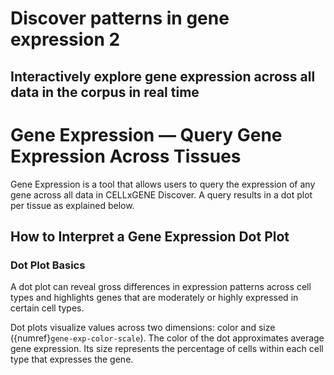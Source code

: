 # Discover patterns in gene expression 2

## Interactively explore gene expression across all data in the corpus in real time

# Gene Expression — Query Gene Expression Across Tissues

Gene Expression is a tool that allows users to query the expression of any gene across all data in CELLxGENE Discover. A query results in a dot plot per tissue as explained below.

## How to Interpret a Gene Expression Dot Plot

### Dot Plot Basics

A dot plot can reveal gross differences in expression patterns across cell types and highlights genes that are moderately or highly expressed in certain cell types.

Dot plots visualize values across two dimensions: color and size ({numref}`gene-exp-color-scale`). The color of the dot approximates average gene expression. Its size represents the percentage of cells within each cell type that expresses the gene.